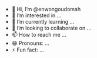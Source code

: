 - 👋 Hi, I’m @enwongoudomah
- 👀 I’m interested in ...
- 🌱 I’m currently learning ...
- 💞️ I’m looking to collaborate on ...
- 📫 How to reach me ...
- 😄 Pronouns: ...
- ⚡ Fun fact: ...

<!---
enwongoudomah/enwongoudomah is a ✨ special ✨ repository because its `README.md` (this file) appears on your GitHub profile.
You can click the Preview link to take a look at your changes.
--->
